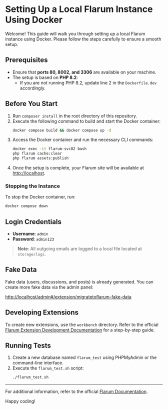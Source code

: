 # Setting Up a Local Flarum Instance Using Docker

Welcome! This guide will walk you through setting up a local Flarum instance using Docker. Please follow the steps carefully to ensure a smooth setup.

## Prerequisites

- Ensure that **ports 80, 8002, and 3306** are available on your machine.
- The setup is based on **PHP 8.2**:
  - If you are not running PHP 8.2, update line 2 in the `Dockerfile.dev` accordingly.

## Before You Start

1. Run `composer install` in the root directory of this repository.
2. Execute the following command to build and start the Docker container:
   ```bash
   docker compose build && docker compose up -d
   ```
3. Access the Docker container and run the necessary CLI commands:
   ```bash
   docker exec -it flarum-svc82 bash
   php flarum cache:clear
   php flarum assets:publish
   ```
4. Once the setup is complete, your Flarum site will be available at [http://localhost](http://localhost).

### Stopping the Instance

To stop the Docker container, run:

```bash
docker compose down
```

## Login Credentials

- **Username**: `admin`
- **Password**: `admin123`

> **Note**: All outgoing emails are logged to a local file located at `storage/logs`.

## Fake Data

Fake data (users, discussions, and posts) is already generated. You can create more fake data via the admin panel:

[http://localhost/admin#/extension/migratetoflarum-fake-data](http://localhost/admin#/extension/migratetoflarum-fake-data)

## Developing Extensions

To create new extensions, use the `workbench` directory. Refer to the official [Flarum Extension Development Documentation](https://docs.flarum.org/extend/start/) for a step-by-step guide.

## Running Tests

1. Create a new database named `flarum_test` using PHPMyAdmin or the command-line interface.
2. Execute the `flarum_test.sh` script:
   ```bash
   ./flarum_test.sh
   ```

---

For additional information, refer to the official [Flarum Documentation](https://docs.flarum.org/).

Happy coding!
